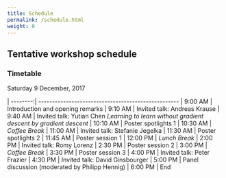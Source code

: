 ```yaml
---
title: Schedule
permalink: /schedule.html
weight: 0
---
```


## Tentative workshop schedule

### Timetable

Saturday 9 December, 2017

| --------:| ---------------------------------------------------
|  9:00 AM | Introduction and opening remarks
|  9:10 AM | Invited talk: Andreas Krause
|  9:40 AM | Invited talk: Yutian Chen *Learning to learn without gradient descent by gradient descent*
| 10:10 AM | Poster spotlights 1
| 10:30 AM | *Coffee Break*
| 11:00 AM | Invited talk: Stefanie Jegelka
| 11:30 AM | Poster spotlights 2
| 11:45 AM | Poster session 1
| 12:00 PM | *Lunch Break*
|  2:00 PM | Invited talk: Romy Lorenz
|  2:30 PM | Poster session 2
|  3:00 PM | *Coffee Break*
|  3:30 PM | Poster session 3
|  4:00 PM | Invited talk: Peter Frazier
|  4:30 PM | Invited talk: David Ginsbourger
|  5:00 PM | Panel discussion (moderated by Philipp Hennig)
|  6:00 PM | End 


